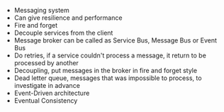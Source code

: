 
- Messaging system 
- Can give resilience and performance 
- Fire and forget 
- Decouple services from the client 
- Message broker can be called as Service Bus, Message Bus or Event Bus 
- Do retries, if a service couldn't process a message, it return to be processed by another 
- Decoupling, put messages in the broker in fire and forget style 
- Dead letter queue, messages that was impossible to process, to investigate in advance 
- Event-Driven architecture 
- Eventual Consistency 